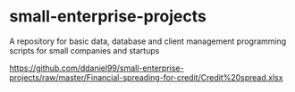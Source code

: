 # small-enterprise-projects
A repository for basic data, database and client management programming scripts for small companies and startups

https://github.com/ddaniel99/small-enterprise-projects/raw/master/Financial-spreading-for-credit/Credit%20spread.xlsx
